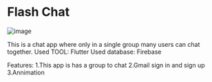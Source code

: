 

# Flash Chat 
![image](https://user-images.githubusercontent.com/55844514/199514767-4f7e5a8b-fc48-4be6-8c61-e23c0d334e6b.png)

This is a chat app where only in a single group many users can chat together.
Used TOOL: Flutter
Used database: Firebase



Features:
1.This app is has a group to chat
2.Gmail sign in and sign up
3.Annimation
